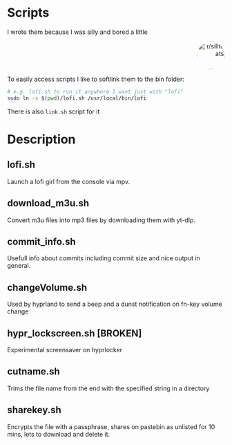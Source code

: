 # Scripts
I wrote them because I was silly and bored a little
<p align="right">
    <img src="https://styles.redditmedia.com/t5_5x81u7/styles/communityIcon_t8en21sthsja1.jpg?width=128&frame=1&auto=webp&s=e541baf4fe498485bf557d8ba6b6fce82d497039" alt="r/silltcats" width="64" height="64" style="border-radius: 90%;">
</p>

To easily access scripts I like to softlink them to the bin folder:
```bash
# e.g. lofi.sh to run it anywhere I want just with "lofi"
sudo ln -s $(pwd)/lofi.sh /usr/local/bin/lofi
```
There is also `link.sh` script for it

# Description

## lofi.sh
Launch a lofi girl from the console via mpv.

## download_m3u.sh
Convert m3u files into mp3 files by downloading them with yt-dlp.

## commit_info.sh
Usefull info about commits including commit size and nice output in general.

## changeVolume.sh
Used by hyprland to send a beep and a dunst notification on fn-key volume change

## hypr_lockscreen.sh [BROKEN]
Experimental screensaver on hyprlocker

## cutname.sh
Trims the file name from the end with the specified string in a directory

## sharekey.sh
Encrypts the file with a passphrase, shares on pastebin as unlisted for 10 mins, 
lets to download and delete it.